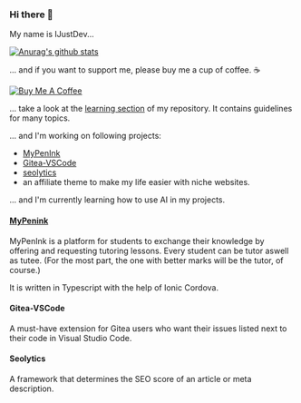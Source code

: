 ### Hi there 👋

My name is IJustDev...

[![Anurag's github stats](https://github-readme-stats.vercel.app/api?username=ijustdev&theme=radical&show_icons=true)](https://github.com/anuraghazra/github-readme-stats)

... and if you want to support me, please buy me a cup of coffee. ☕

<a href="https://www.buymeacoffee.com/IJustDev" target="_blank"><img src="https://bmc-cdn.nyc3.digitaloceanspaces.com/BMC-button-images/custom_images/orange_img.png" alt="Buy Me A Coffee" style="height: auto !important;width: auto !important;" ></a>

... take a look at the [learning section](https://github.com/IJustDev/IJustDev/tree/master/learning) of my repository. It contains guidelines for many topics.

... and I'm working on following projects:
- [MyPenInk](#mypenink)
- [Gitea-VSCode](#gitea-vscode)
- [seolytics](#seolytics)
- an affiliate theme to make my life easier with niche websites.

... and I'm currently learning how to use AI in my projects.


#### [MyPenink][mypenink-app]
MyPenInk is a platform for students to exchange their knowledge by offering and requesting tutoring lessons. Every student can be tutor aswell as tutee. (For the most part, the one with better marks will be the tutor, of course.)

It is written in Typescript with the help of Ionic Cordova.

#### Gitea-VSCode
A must-have extension for Gitea users who want their issues listed next to their code in Visual Studio Code.

#### Seolytics
A framework that determines the SEO score of an article or meta description.

[mypenink-app]: https://play.google.com/store/apps/details?id=io.mypenink.starter

<!--
**IJustDev/IJustDev** is a ✨ _special_ ✨ repository because its `README.md` (this file) appears on your GitHub profile.

Here are some ideas to get you started:

- 🔭 I’m currently working on ...
- 🌱 I’m currently learning ...
- 👯 I’m looking to collaborate on ...
- 🤔 I’m looking for help with ...
- 💬 Ask me about ...
- 📫 How to reach me: ...
- 😄 Pronouns: ...
- ⚡ Fun fact: ...
-->
